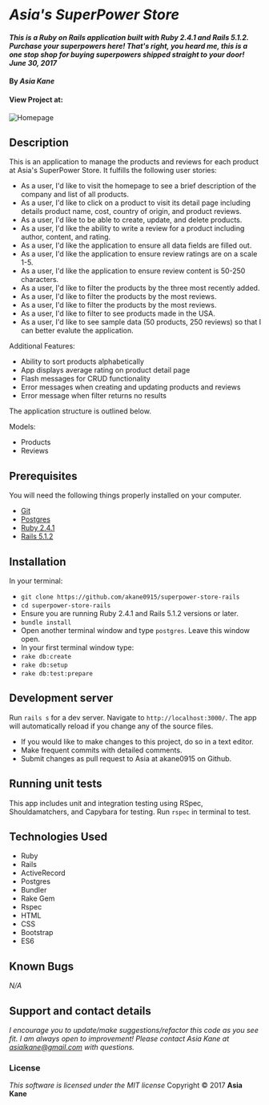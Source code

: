 # _Asia's SuperPower Store_

#### _This is a Ruby on Rails application built with Ruby 2.4.1 and Rails 5.1.2.  Purchase your superpowers here!  That's right, you heard me, this is a one stop shop for buying superpowers shipped straight to your door! June 30, 2017_

#### By _**Asia Kane**_

#### View Project at:

![Homepage](homepage.png)

## Description

This is an application to manage the products and reviews for each product at Asia's SuperPower Store. It fulfills the following user stories:

* As a user, I'd like to visit the homepage to see a brief description of the company and list of all products.
* As a user, I'd like to click on a product to visit its detail page including details product name, cost, country of origin, and product reviews.
* As a user, I'd like to be able to create, update, and delete products.
* As a user, I'd like the ability to write a review for a product including author, content, and rating.
* As a user, I'd like the application to ensure all data fields are filled out.
* As a user, I'd like the application to ensure review ratings are on a scale 1-5.
* As a user, I'd like the application to ensure review content is 50-250 characters.
* As a user, I'd like to filter the products by the three most recently added.
* As a user, I'd like to filter the products by the most reviews.
* As a user, I'd like to filter the products by the most reviews.
* As a user, I'd like to filter to see products made in the USA.
* As a user, I'd like to see sample data (50 products, 250 reviews) so that I can better evalute the application.

Additional Features:

* Ability to sort products alphabetically
* App displays average rating on product detail page
* Flash messages for CRUD functionality
* Error messages when creating and updating products and reviews
* Error message when filter returns no results

The application structure is outlined below.  

Models:
  - Products
  - Reviews

## Prerequisites

You will need the following things properly installed on your computer.

* [Git](https://git-scm.com/)
* [Postgres](https://www.postgresql.org/)
* [Ruby 2.4.1](https://www.ruby-lang.org/en/downloads/)
* [Rails 5.1.2](http://rubyonrails.org/)

## Installation

In your terminal:
* `git clone https://github.com/akane0915/superpower-store-rails`
* `cd superpower-store-rails`
* Ensure you are running Ruby 2.4.1 and Rails 5.1.2 versions or later.
* `bundle install`
* Open another terminal window and type `postgres`.  Leave this window open.
* In your first terminal window type:
* `rake db:create`
* `rake db:setup`
* `rake db:test:prepare`

## Development server

Run `rails s` for a dev server. Navigate to `http://localhost:3000/`. The app will automatically reload if you change any of the source files.

* If you would like to make changes to this project, do so in a text editor.
* Make frequent commits with detailed comments.
* Submit changes as pull request to Asia at akane0915 on Github.

## Running unit tests

This app includes unit and integration testing using RSpec, Shouldamatchers, and Capybara for testing.
Run `rspec` in terminal to test.

## Technologies Used

* Ruby
* Rails
* ActiveRecord
* Postgres
* Bundler
* Rake Gem
* Rspec
* HTML
* CSS
* Bootstrap
* ES6

## Known Bugs
_N/A_

## Support and contact details
_I encourage you to update/make suggestions/refactor this code as you see fit. I am always open to improvement! Please contact Asia Kane at asialkane@gmail.com with questions._

### License
*This software is licensed under the MIT license*
Copyright © 2017 **Asia Kane**
